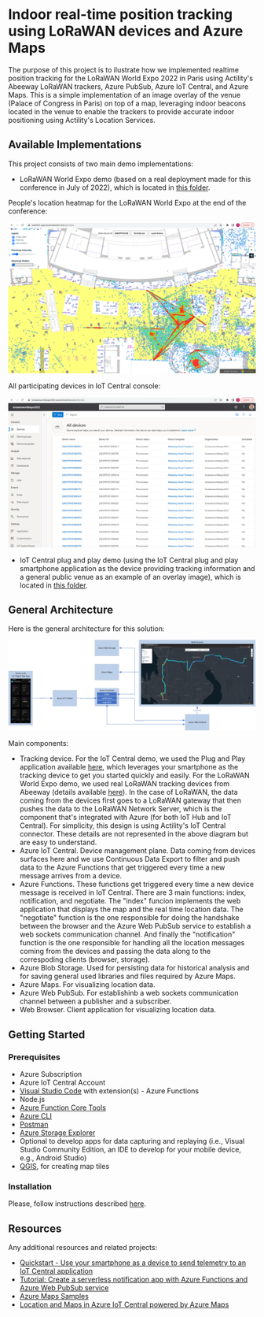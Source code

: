 # Indoor real-time position tracking using LoRaWAN devices and Azure Maps

The purpose of this project is to ilustrate how we implemented realtime position tracking for the LoRaWAN World Expo 2022 in Paris using Actility's Abeeway LoRaWAN trackers, Azure PubSub, Azure IoT Central, and Azure Maps. This is a simple implementation of an image overlay of the venue (Palace of Congress in Paris) on top of a map, leveraging indoor beacons located in the venue to enable the trackers to provide accurate indoor positioning using Actility's Location Services.

## Available Implementations

This project consists of two main demo implementations:

* LoRaWAN World Expo demo (based on a real deployment made for this conference in July of 2022), which is located in [this folder](src/realtime-azuremaps-update-lwe).

People's location heatmap for the LoRaWAN World Expo at the end of the conference:

![](images/lwe_heatmap.png)

All participating devices in IoT Central console:

![](images/lwe_iotc_alldevices.png)

* IoT Central plug and play demo (using the IoT Central plug and play smartphone application as the device providing tracking information and a general public venue as an example of an overlay image), which is located in [this folder](src/realtime-azuremaps-update-iotcentraldemo).

## General Architecture

Here is the general architecture for this solution:

![](images/IndoorRealTimePositionTracking_AzureMaps_IoTCentral.png)

Main components:

* Tracking device. For the IoT Central demo, we used the Plug and Play application available [here](https://docs.microsoft.com/en-us/azure/iot-fundamentals/iot-phone-app-how-to), which leverages your smartphone as the tracking device to get you started quickly and easily. For the LoRaWAN World Expo demo, we used real LoRaWAN tracking devices from Abeeway (details available [here](https://www.abeeway.com/smart-badge/)). In the case of LoRaWAN, the data coming from the devices first goes to a LoRaWAN gateway that then pushes the data to the LoRaWAN Network Server, which is the component that's integrated with Azure (for both IoT Hub and IoT Central). For simplicity, this design is using Actility's IoT Central connector. These details are not represented in the above diagram but are easy to understand.
* Azure IoT Central. Device management plane. Data coming from devices surfaces here and we use Continuous Data Export to filter and push data to the Azure Functions that get triggered every time a new message arrives from a device.
* Azure Functions. These functions get triggered every time a new device message is received in IoT Central. There are 3 main functions: index, notification, and negotiate. The "index" funcion implements the web application that displays the map and the real time location data. The "negotiate" function is the one responsible for doing the handshake between the browser and the Azure Web PubSub service to establish a web sockets communication channel. And finally the "notification" function is the one responsible for handling all the location messages coming from the devices and passing the data along to the correspoding clients (browser, storage).
* Azure Blob Storage. Used for persisting data for historical analysis and for saving general used libraries and files required by Azure Maps.
* Azure Maps. For visualizing location data.
* Azure Web PubSub. For establishinb a web sockets communication channel between a publisher and a subscriber.
* Web Browser. Client application for visualizing location data.

## Getting Started

### Prerequisites

- Azure Subscription
- Azure IoT Central Account
- [Visual Studio Code](https://code.visualstudio.com/) with extension(s) - Azure Functions
- Node.js
- [Azure Function Core Tools](https://github.com/Azure/azure-functions-core-tools#installing)
- [Azure CLI](https://docs.microsoft.com/en-us/cli/azure/)
- [Postman](https://www.postman.com/downloads/)
- [Azure Storage Explorer](https://azure.microsoft.com/en-us/features/storage-explorer/)
- Optional to develop apps for data capturing and replaying (i.e., Visual Studio Community Edition, an IDE to develop for your mobile device, e.g., Android Studio)
- [QGIS](https://qgis.org/en/site/), for creating map tiles

### Installation

Please, follow instructions described [here](docs/Azure-Maps-IoT-Central-Demo.pptx).

## Resources

Any additional resources and related projects:

- [Quickstart - Use your smartphone as a device to send telemetry to an IoT Central application](https://docs.microsoft.com/en-us/azure/iot-central/core/quick-deploy-iot-central)
- [Tutorial: Create a serverless notification app with Azure Functions and Azure Web PubSub service](https://docs.microsoft.com/en-us/azure/azure-web-pubsub/tutorial-serverless-notification?tabs=javascript)
- [Azure Maps Samples](https://samples.azuremaps.com/)
- [Location and Maps in Azure IoT Central powered by Azure Maps](https://azure.microsoft.com/en-us/blog/location-and-maps-in-azure-iot-central-powered-by-azure-maps/)
